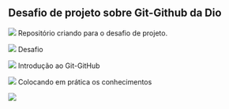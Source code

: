<h2>Desafio de projeto sobre Git-Github da Dio</h2>

<img src="https://img.icons8.com/material-rounded/24/000000/code-fork.png"/> Repositório criando para o desafio de projeto.

<img src="https://img.icons8.com/material-sharp/24/000000/precision-skill.png"/> Desafio

<img src="https://img.icons8.com/material-outlined/24/000000/github.png"/> Introdução ao Git-GitHub 

<img src="https://img.icons8.com/small/32/000000/knowledge-sharing.png"/> Colocando em prática os conhecimentos 

<img src="https://img.icons8.com/dusk/50/000000/woman-at-computer.png"/>
